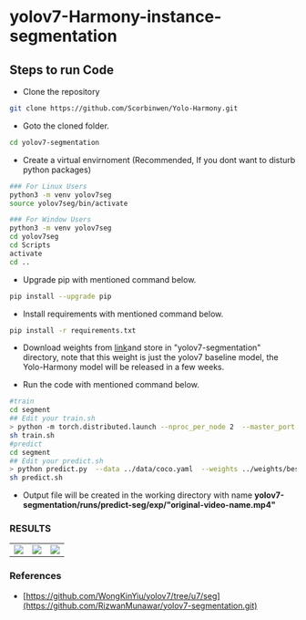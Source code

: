 # yolov7-Harmony-instance-segmentation


## Steps to run Code

- Clone the repository
```bash
git clone https://github.com/Scorbinwen/Yolo-Harmony.git
```
- Goto the cloned folder.
```bash
cd yolov7-segmentation
```
- Create a virtual envirnoment (Recommended, If you dont want to disturb python packages)
```bash
### For Linux Users
python3 -m venv yolov7seg
source yolov7seg/bin/activate

### For Window Users
python3 -m venv yolov7seg
cd yolov7seg
cd Scripts
activate
cd ..
```
- Upgrade pip with mentioned command below.
```bash
pip install --upgrade pip
```
- Install requirements with mentioned command below.
```bash
pip install -r requirements.txt
```
- Download weights from [link](https://github.com/RizwanMunawar/yolov7-segmentation/releases/download/yolov7-segmentation/yolov7-seg.pt)and store in "yolov7-segmentation" directory, note that this weight is just the yolov7 baseline model,
  the Yolo-Harmony model will be released in a few weeks.

- Run the code with mentioned command below.
```bash
#train
cd segment
## Edit your train.sh
> python -m torch.distributed.launch --nproc_per_node 2  --master_port 29501 --use_env train.py --sync-bn --batch-size 60 --workers 64 --imgsz 640 --device 0,1 --save-period 30 --data ../data/coco.yaml --cfg ../models/segment/yolov7-seg-combine-mask.yaml  --hyp hyp.scratch-high.yaml --combine_mask
sh train.sh
#predict
cd segment
## Edit your predict.sh
> python predict.py  --data ../data/coco.yaml  --weights ../weights/best.pt --source /path/to/data
sh predict.sh
```

- Output file will be created in the working directory with name <b>yolov7-segmentation/runs/predict-seg/exp/"original-video-name.mp4"</b>

### RESULTS
<table>
  <tr>
    <td><img src="https://github.com/user-attachments/assets/8722d813-c78e-44c7-a6ff-b71df4d856df"></td>
    <td><img src="https://github.com/user-attachments/assets/d1696ec5-7c83-44f1-bba8-006f3dc63cb3"></td>
    <td><img src="https://github.com/user-attachments/assets/df5297f5-71ca-4e56-b95f-41543b798c17"></td>
  </tr>
  </tr>
 </table>



### References
- [https://github.com/WongKinYiu/yolov7/tree/u7/seg](https://github.com/RizwanMunawar/yolov7-segmentation.git)

